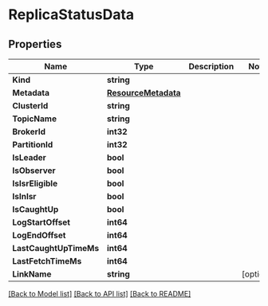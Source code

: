 # ReplicaStatusData

## Properties

Name | Type | Description | Notes
------------ | ------------- | ------------- | -------------
**Kind** | **string** |  | 
**Metadata** | [**ResourceMetadata**](ResourceMetadata.md) |  | 
**ClusterId** | **string** |  | 
**TopicName** | **string** |  | 
**BrokerId** | **int32** |  | 
**PartitionId** | **int32** |  | 
**IsLeader** | **bool** |  | 
**IsObserver** | **bool** |  | 
**IsIsrEligible** | **bool** |  | 
**IsInIsr** | **bool** |  | 
**IsCaughtUp** | **bool** |  | 
**LogStartOffset** | **int64** |  | 
**LogEndOffset** | **int64** |  | 
**LastCaughtUpTimeMs** | **int64** |  | 
**LastFetchTimeMs** | **int64** |  | 
**LinkName** | **string** |  | [optional] 

[[Back to Model list]](../README.md#documentation-for-models) [[Back to API list]](../README.md#documentation-for-api-endpoints) [[Back to README]](../README.md)


